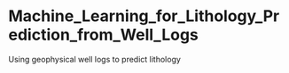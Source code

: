 # Machine_Learning_for_Lithology_Prediction_from_Well_Logs
Using geophysical well logs to predict lithology
